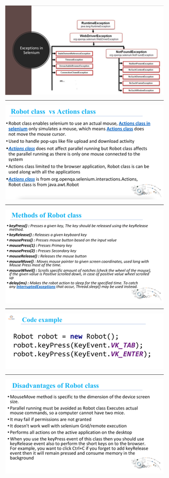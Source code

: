![img.png](img/robot/img.png)

<hr/>

![img_1.png](img/robot/img_1.png)

<hr/>

![img_2.png](img/robot/img_2.png)

<hr/>

![img_3.png](img/robot/img_3.png)

<hr/>

![img_4.png](img/robot/img_4.png)
